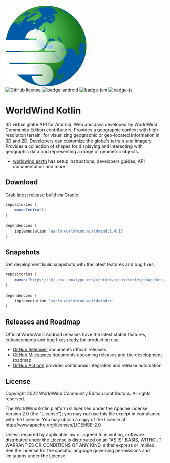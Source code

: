 ![worldwind](worldwind-examples-android/src/main/res/drawable/worldwind_logo.png)  
[![GitHub license](https://img.shields.io/badge/license-Apache%20License%202.0-blue.svg?style=flat)](http://www.apache.org/licenses/LICENSE-2.0) 
![badge-android](http://img.shields.io/badge/platform-android-6EDB8D.svg?style=flat)
![badge-jvm](http://img.shields.io/badge/platform-jvm-DB413D.svg?style=flat)
![badge-js](http://img.shields.io/badge/platform-js-F8DB5D.svg?style=flat)

# WorldWind Kotlin

3D virtual globe API for Android, Web and Java developed by WorldWind Community Edition contributors.
Provides a geographic context with high-resolution terrain, for visualizing geographic or geo-located information in 3D and 2D.
Developers can customize the globe's terrain and imagery. Provides a collection of shapes for displaying and interacting with
geographic data and representing a range of geometric objects.

- [worldwind.earth](https://worldwind.earth) has setup instructions, developers guides, API documentation and more

## Download

Grab latest release build via Gradle:
```groovy
repositories {
    mavenCentral()
}

dependencies {
    implementation 'earth.worldwind:worldwind:1.4.13'
}
```

## Snapshots

Get development build snapshots with the latest features and bug fixes:
```groovy
repositories {
    maven("https://s01.oss.sonatype.org/content/repositories/snapshots/")
}

dependencies {
    implementation 'earth.worldwind:worldwind:+'
}
```

## Releases and Roadmap

Official WorldWind Android releases have the latest stable features, enhancements and bug fixes ready for production use.

- [GitHub Releases](https://github.com/WorldWindEarth/WorldWindKotlin/releases/) documents official releases
- [GitHub Milestones](https://github.com/WorldWindEarth/WorldWindKotlin/milestones) documents upcoming releases and the development roadmap
- [GitHub Actions](https://github.com/WorldWindEarth/WorldWindKotlin/actions) provides continuous integration and release automation

## License

Copyright 2022 WorldWind Community Edition contributors. All rights reserved.

The WorldWindKotlin platform is licensed under the Apache License, Version 2.0 (the "License"); you may not use this file except in compliance with the License. You may obtain a copy of the License at http://www.apache.org/licenses/LICENSE-2.0

Unless required by applicable law or agreed to in writing, software distributed under the License is distributed on an "AS IS" BASIS, WITHOUT WARRANTIES OR CONDITIONS OF ANY KIND, either express or implied. See the License for the specific language governing permissions and limitations under the License.